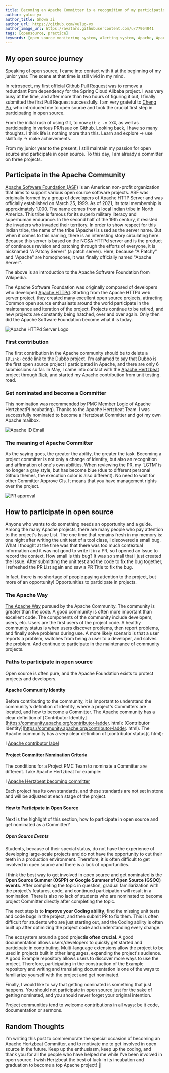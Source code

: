```yaml
---
title: Becoming an Apache Committer is a recognition of my participation in open source
author: yuluo-yx
author_title: Shown Ji
author_url: https://github.com/yuluo-yx
author_image_url: https://avatars.githubusercontent.com/u/77964041
tags: [opensource, practice]
keywords: [open source monitoring system, alerting system, Apache, Apache Committer, Hertzbeat]
---
```


## My open source journey

Speaking of open source, I came into contact with it at the beginning of my junior year. The scene at that time is still vivid in my mind.

In retrospect, my first official Github Pull Request was to remove a redundant Pom dependency for the Spring Cloud Alibaba project. I was very busy at the time, and after more than two hours of figuring it out, I finally submitted the first Pull Request successfully. I am very grateful to [Cheng Pu](https://github.com/steverao), who introduced me to open source and took the crucial first step in participating in open source.

From the initial rush of using Git, to now `git c -m XXX`, as well as participating in various PR/Issue on Github. Looking back, I have so many thoughts. I think life is nothing more than this. Learn and explore -> use skillfully -> make achievements.

From my junior year to the present, I still maintain my passion for open source and participate in open source. To this day, I am already a committer on three projects.

## Participate in the Apache Community

[Apache Software Foundation (ASF)](https://community.apache.org/) is an American non-profit organization that aims to support various open source software projects. ASF was originally formed by a group of developers of Apache HTTP Server and was officially established on March 25, 1999. As of 2021, its total membership is approximately 1,000. The name comes from a local Indian tribe in North America. This tribe is famous for its superb military literacy and superhuman endurance. In the second half of the 19th century, it resisted the invaders who invaded their territory. In order to show respect for this Indian tribe, the name of the tribe (Apache) is used as the server name. But when it comes to this naming, there is an interesting story circulating here. Because this server is based on the NCSA HTTPd server and is the product of continuous revision and patching through the efforts of everyone, it is nicknamed "A Patchy Server" (a patch server). Here, because "A Patchy" and "Apache" are homophones, it was finally officially named "Apache Server".

The above is an introduction to the Apache Software Foundation from Wikipedia.

The Apache Software Foundation was originally composed of developers who developed [Apache HTTPd](https://httpd.apache.org/). Starting from the Apache HTTPd web server project, they created many excellent open source projects, attracting Common open source enthusiasts around the world participate in the maintenance and iteration of the project. Projects continue to be retired, and new projects are constantly being hatched, over and over again. Only then did the Apache Software Foundation become what it is today.

![Apache HTTPd Server Logo](/img/blog/committer/yuluo-yx/4.jpg)

### First contribution

The first contribution in the Apache community should be to delete a `{@link}` code link to the Dubbo project. I'm ashamed to say that [Dubbo](https://github.com/apache/dubbo) is the first open source project I participated in Apache, and there are only 6 submissions so far. In May, I came into contact with the [Apache Hertzbeat](https://github.com/apache/hertzbeat) project through [Rick](https://github.com/LinuxSuRen), and started my Apache contribution from unit testing. road.

### Get nominated and become a Committer

This nomination was recommended by PMC Member [Logic](https://github.com/zqr10159) of Apache HertzbeatP(Incubating). Thanks to the Apache Hertzbeat Team. I was successfully nominated to become a Hertzbeat Committer and got my own Apache mailbox.

![Apache ID Email](/img/blog/committer/yuluo-yx/3.jpg)

### The meaning of Apache Committer

As the saying goes, the greater the ability, the greater the task. Becoming a project committer is not only a change of identity, but also an recognition and affirmation of one's own abilities. When reviewing the PR, my ‘LGTM’ is no longer a gray style, but has become blue (due to different personal Github themes, the execution color is also different). No need to wait for other Committer Approve CIs. It means that you have management rights over the project.

![PR approval](/img/blog/committer/yuluo-yx/5.jpg)

## How to participate in open source

Anyone who wants to do something needs an opportunity and a guide. Among the many Apache projects, there are many people who pay attention to the project's Issue List. The one time that remains fresh in my memory is: one night after writing the unit test of a tool class, I discovered a small bug. What I thought at the time was that there was too much contextual information and it was not good to write it in a PR, so I opened an Issue to record the context. How small is this bug? It was so small that I just created the Issue. After submitting the unit test and the code to fix the bug together, I refreshed the PR List again and saw a PR Title to fix the bug.

In fact, there is no shortage of people paying attention to the project, but more of an opportunity! Opportunities to participate in projects.

### The Apache Way

[The Apache Way](https://www.apache.org/theapacheway/) pursued by the Apache Community. The community is greater than the code. A good community is often more important than excellent code. The components of the community include developers, users, etc. Users are the first users of the project code. A healthy community status is when users discover problems, then report problems, and finally solve problems during use. A more likely scenario is that a user reports a problem, switches from being a user to a developer, and solves the problem. And continue to participate in the maintenance of community projects.

### Paths to participate in open source

Open source is often pure, and the Apache Foundation exists to protect projects and developers.

#### Apache Community Identity

Before contributing to the community, it is important to understand the community's definition of identity, where a project's Committers are located, and how to become a Committer. The Apache community has a clear definition of [Contributor Identity](<https://community.apache.org/contributor-ladder>. html): [Contributor Identity](<https://community.apache.org/contributor-ladder>. html). The Apache community has a very clear definition of [contributor status](. html):

! [Apache contributor label](/img/blog/committer/yuluo-yx/6.jpg)

#### Project Committer Nomination Criteria

The conditions for a Project PMC Team to nominate a Committer are different. Take Apache Hertzbeat for example:

! [Apache Hertzbeat becoming committer](/img/blog/committer/yuluo-yx/7.jpg)

Each project has its own standards, and these standards are not set in stone and will be adjusted at each stage of the project.

#### How to Participate in Open Source

Next is the highlight of this section, how to participate in open source and get nominated as a Committer?

##### Open Source Events

Students, because of their special status, do not have the experience of developing large-scale projects and do not have the opportunity to cut their teeth in a production environment. Therefore, it is often difficult to get involved in open source and there is a lack of opportunities.

I think the best way to get involved in open source and get nominated is the **Open Source Summer (OSPP) or Google Summer of Open Source (GSOC) events**. After completing the topic in question, gradual familiarization with the project's features, code, and continued participation will result in a nomination. There is also no lack of students who are nominated to become project Committer directly after completing the topic.

The next step is to **Improve your Coding ability**, find the missing unit tests and code bugs in the project, and then submit PR to fix them. This is often difficult for students who are just starting out, and the Coding ability is often built up after optimizing the project code and understanding every change.

The ecosystem around a good project**is often crucial**. A good documentation allows users/developers to quickly get started and participate in contributing. Multi-language extensions allow the project to be used in projects built in other languages, expanding the project's audience. A good Example repository allows users to discover more ways to use the project. Therefore, participating in the construction of the Example repository and writing and translating documentation is one of the ways to familiarize yourself with the project and get nominated.

Finally, I would like to say that getting nominated is something that just happens. You should not participate in open source just for the sake of getting nominated, and you should never forget your original intention.

Project communities tend to welcome contributions in all ways: be it code, documentation or sermons.

## Random Thoughts

I'm writing this post to commemorate the special occasion of becoming an Apache Hertzbeat Committer, and to motivate me to get involved in open source in the future.
Keep up the enthusiasm, keep up the coding, and thank you for all the people who have helped me while I've been involved in open source. I wish Hertzbeat the best of luck in its incubation and graduation to become a top Apache project! 🎉
